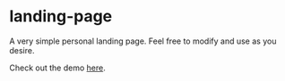 # landing-page

A very simple personal landing page. Feel free to modify and use as you desire.

Check out the demo [here](http://jaden.io/landing-page).
